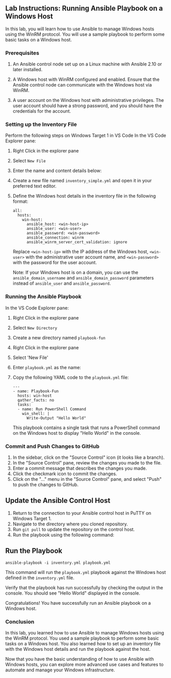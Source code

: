 ## Lab Instructions: Running Ansible Playbook on a Windows Host

In this lab, you will learn how to use Ansible to manage Windows hosts using the WinRM protocol. You will use a sample playbook to perform some basic tasks on a Windows host.

### Prerequisites

1. An Ansible control node set up on a Linux machine with Ansible 2.10 or later installed.

2. A Windows host with WinRM configured and enabled. Ensure that the Ansible control node can communicate with the Windows host via WinRM.

3. A user account on the Windows host with administrative privileges. The user account should have a strong password, and you should have the credentials for the account.


### Setting up the Inventory File
Perform the following steps on Windows Target 1 in VS Code
In the VS Code Explorer pane:

1. Right Click in the explorer pane

2. Select `New File`

3. Enter the name and content details below:

4. Create a new file named `inventory_simple.yml` and open it in your preferred text editor.

5. Define the Windows host details in the inventory file in the following format:

   ```
   all:
     hosts:
       win-host:
         ansible_host: <win-host-ip>
         ansible_user: <win-user>
         ansible_password: <win-password>
         ansible_connection: winrm
         ansible_winrm_server_cert_validation: ignore
   ```
   Replace `<win-host-ip>` with the IP address of the Windows host, `<win-user>` with the administrative user account name, and `<win-password>` with the password for the user account.

   Note: If your Windows host is on a domain, you can use the `ansible_domain_username` and `ansible_domain_password` parameters instead of `ansible_user` and `ansible_password`.

### Running the Ansible Playbook
In the VS Code Explorer pane:

1. Right Click in the explorer pane
1. Select `New Directory`
1. Create a new directory named `playbook-fun`
1. Right Click in the explorer pane
1. Select 'New File'
1. Enter `playbook.yml` as the name:
1. Copy the following YAML code to the `playbook.yml` file:

   ```
   ---
   - name: Playbook-Fun
     hosts: win-host
     gather_facts: no
     tasks:
     - name: Run PowerShell Command
       win_shell: |
         Write-Output "Hello World"
   ```
   This playbook contains a single task that runs a PowerShell command on the Windows host to display "Hello World" in the console.

### Commit and Push Changes to GitHub

1. In the sidebar, click on the "Source Control" icon (it looks like a branch).
2. In the "Source Control" pane, review the changes you made to the file.
3. Enter a commit message that describes the changes you made.
4. Click the checkmark icon to commit the changes.
5. Click on the "..." menu in the "Source Control" pane, and select "Push" to push the changes to GitHub.

## Update the Ansible Control Host

1. Return to the connection to your Ansible control host in PuTTY on Windows Target 1.
2. Navigate to the directory where you cloned repository.
3. Run `git pull` to update the repository on the control host.
5. Run the playbook using the following command:

## Run the Playbook

   ```
   ansible-playbook -i inventory.yml playbook.yml
   ```

   This command will run the `playbook.yml` playbook against the Windows host defined in the `inventory.yml` file.

   Verify that the playbook has run successfully by checking the output in the console. You should see "Hello World" displayed in the console.

Congratulations! You have successfully run an Ansible playbook on a Windows host.

### Conclusion

In this lab, you learned how to use Ansible to manage Windows hosts using the WinRM protocol. You used a sample playbook to perform some basic tasks on a Windows host. You also learned how to set up an inventory file with the Windows host details and run the playbook against the host.

Now that you have the basic understanding of how to use Ansible with Windows hosts, you can explore more advanced use cases and features to automate and manage your Windows infrastructure.
